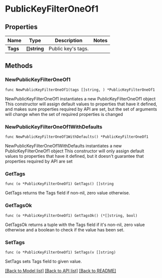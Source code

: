 # PublicKeyFilterOneOf1

## Properties

Name | Type | Description | Notes
------------ | ------------- | ------------- | -------------
**Tags** | **[]string** | Public key&#39;s tags. | 

## Methods

### NewPublicKeyFilterOneOf1

`func NewPublicKeyFilterOneOf1(tags []string, ) *PublicKeyFilterOneOf1`

NewPublicKeyFilterOneOf1 instantiates a new PublicKeyFilterOneOf1 object
This constructor will assign default values to properties that have it defined,
and makes sure properties required by API are set, but the set of arguments
will change when the set of required properties is changed

### NewPublicKeyFilterOneOf1WithDefaults

`func NewPublicKeyFilterOneOf1WithDefaults() *PublicKeyFilterOneOf1`

NewPublicKeyFilterOneOf1WithDefaults instantiates a new PublicKeyFilterOneOf1 object
This constructor will only assign default values to properties that have it defined,
but it doesn't guarantee that properties required by API are set

### GetTags

`func (o *PublicKeyFilterOneOf1) GetTags() []string`

GetTags returns the Tags field if non-nil, zero value otherwise.

### GetTagsOk

`func (o *PublicKeyFilterOneOf1) GetTagsOk() (*[]string, bool)`

GetTagsOk returns a tuple with the Tags field if it's non-nil, zero value otherwise
and a boolean to check if the value has been set.

### SetTags

`func (o *PublicKeyFilterOneOf1) SetTags(v []string)`

SetTags sets Tags field to given value.



[[Back to Model list]](../README.md#documentation-for-models) [[Back to API list]](../README.md#documentation-for-api-endpoints) [[Back to README]](../README.md)


